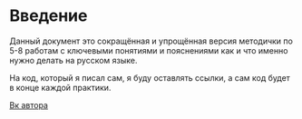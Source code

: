 # Введение
Данный документ это сокращённая и упрощённая версия методички по 5-8 работам с ключевыми понятиями и пояснениями как и что именно нужно делать на русском языке.

На код, который я писал сам, я буду оставлять ссылки, а сам код будет в конце каждой практики.

[Вк автора](https://github.com/rust-lang/book/tree/main/src)
